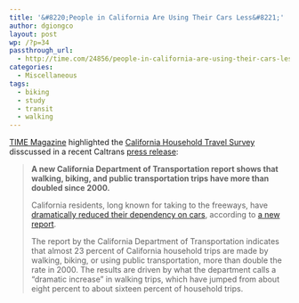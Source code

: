 ```yaml
---
title: '&#8220;People in California Are Using Their Cars Less&#8221;'
author: dgiongco
layout: post
wp: /?p=34
passthrough_url:
  - http://time.com/24856/people-in-california-are-using-their-cars-less/
categories:
  - Miscellaneous
tags:
  - biking
  - study
  - transit
  - walking
---
```

[TIME Magazine][1] highlighted the [California Household Travel Survey][2] disscussed in a recent Caltrans [press release][3]:

> **A new California Department of Transportation report shows that walking, biking, and public transportation trips have more than doubled since 2000.**
> 
> California residents, long known for taking to the freeways, have [dramatically reduced their dependency on cars][4], according to [a new report][2].
> 
> The report by the California Department of Transportation indicates that almost 23 percent of California household trips are made by walking, biking, or using public transportation, more than double the rate in 2000. The results are driven by what the department calls a “dramatic increase” in walking trips, which have jumped from about eight percent to about sixteen percent of household trips.

 [1]: http://time.com/24856/people-in-california-are-using-their-cars-less/
 [2]: http://dot.ca.gov/hq/tsip/otfa/tab/documents/chts_finalreport/FinalReport.pdf
 [3]: http://www.dot.ca.gov/hq/paffairs/news/pressrel/14pr021.htm
 [4]: http://www.latimes.com/local/la-me-caltrans-study-20140314,0,4819684.story#axzz2vwX3GTqr